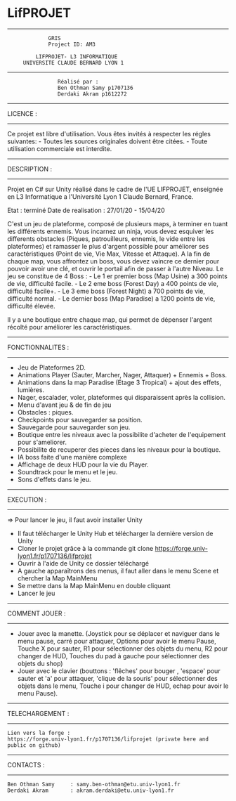 # LifPROJET

****************************************************
                 GRIS                 
                 Project ID: AM3
                                           
             LIFPROJET- L3 INFORMATIQUE              
         UNIVERSITE CLAUDE BERNARD LYON 1         
****************************************************
														
					Réalisé par :
					Ben Othman Samy p1707136
					Derdaki Akram p1612272
				
																

******************
LICENCE :
******************

Ce projet est libre d'utilisation.
Vous êtes invités à respecter les régles suivantes:
	- Toutes les sources originales doivent être citées.
	- Toute utilisation commerciale est interdite.




******************
DESCRIPTION :
******************

Projet en C# sur Unity réalisé dans le cadre de l'UE LIFPROJET, enseignée en L3 Informatique a l'Université Lyon 1 Claude Bernard, France.


Etat : terminé
Date de realisation : 27/01/20 - 15/04/20


C'est un jeu de plateforme, composé de plusieurs maps, à terminer en tuant les différents ennemis.
Vous incarnez un ninja, vous devez esquiver les differents obstacles (Piques, patrouilleurs, ennemis, le vide entre les plateformes) et ramasser
le plus d'argent possible pour améliorer ses caractéristiques (Point de vie, Vie Max, Vitesse et Attaque). 
A la fin de chaque map, vous affrontez un boss, vous devez vaincre ce dernier pour pouvoir avoir une clé, et ouvrir le portail afin de passer 
à l'autre Niveau.
Le jeu se constitue de 4 Boss : - Le 1 er premier boss (Map Usine) a 300 points de vie, difficulté facile.
				                - Le 2 eme boss (Forest Day) a 400 points de vie, difficulté facile+.
				                - Le 3 eme boss (Forest Night) a 700 points de vie, difficulté normal.
				                - Le dernier boss (Map Paradise) a 1200 points de vie, difficulté élevée.

Il y a une boutique entre chaque map, qui permet de dépenser l'argent récolté pour améliorer les caractéristiques.

******************
FONCTIONNALITES :
******************

- Jeu de Plateformes 2D.
- Animations Player (Sauter, Marcher, Nager, Attaquer) + Ennemis + Boss.
- Animations dans la map Paradise (Etage 3 Tropical) + ajout des effets, lumières.
- Nager, escalader, voler, plateformes qui disparaissent après la collision.
- Menu d'avant jeu & de fin de jeu 
- Obstacles : piques.
- Checkpoints pour sauvegarder sa position.
- Sauvegarde pour sauvegarder son jeu.
- Boutique entre les niveaux avec la possibilite d'acheter de l'equipement pour s'ameliorer.
- Possibilite de recuperer des pieces dans les niveaux pour la boutique.
- IA boss faite d'une manière complexe
- Affichage de deux HUD pour la vie du Player.
- Soundtrack pour le menu et le jeu. 
- Sons d'effets dans le jeu.





******************
EXECUTION :
******************

=> Pour lancer le jeu, il faut avoir installer Unity
- Il faut télécharger le Unity Hub et télécharger la dernière version de Unity
- Cloner le projet grâce à la commande git clone https://forge.univ-lyon1.fr/p1707136/lifprojet
- Ouvrir à l'aide de Unity ce dossier téléchargé
- A gauche apparaîtrons des menus, il faut aller dans le menu Scene et chercher la Map MainMenu
- Se mettre dans la Map MainMenu en double cliquant
- Lancer le jeu







******************
COMMENT JOUER :
******************
	
- Jouer avec la manette. (Joystick pour se déplacer et naviguer dans le menu pause, carré pour attaquer, Options pour avoir le menu Pause, Touche X pour sauter, R1 pour sélectionner des objets du menu, R2 pour changer de HUD, Touches du pad à gauche pour sélectionner des objets du shop)
- Jouer avec le clavier (bouttons : 'flêches' pour bouger , 'espace' pour sauter et 'a' pour attaquer, 'clique de la souris' pour sélectionner des objets dans le menu, Touche i pour changer de HUD, echap pour avoir le menu Pause).


	
	
	

	
******************
TELECHARGEMENT :
******************
	
	Lien vers la forge :
	https://forge.univ-lyon1.fr/p1707136/lifprojet (private here and public on github)




******************
CONTACTS :
******************

	Ben Othman Samy     : samy.ben-othman@etu.univ-lyon1.fr
	Derdaki Akram	    : akram.derdaki@etu.univ-lyon1.fr






